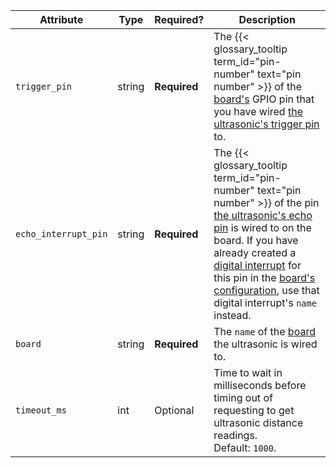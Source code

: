 <!-- prettier-ignore -->
| Attribute | Type | Required? | Description |
| --------- | ---- | --------- | ----------- |
| `trigger_pin` | string | **Required** | The {{< glossary_tooltip term_id="pin-number" text="pin number" >}} of the [board's](/components/board/) GPIO pin that you have wired [the ultrasonic's trigger pin](https://www.sparkfun.com/products/15569) to. |
| `echo_interrupt_pin` | string | **Required** | The {{< glossary_tooltip term_id="pin-number" text="pin number" >}} of the pin [the ultrasonic's echo pin](https://www.sparkfun.com/products/15569) is wired to on the board. If you have already created a [digital interrupt](#digital_interrupts) for this pin in the [board's configuration](/components/board/), use that digital interrupt's `name` instead. |
| `board`  | string | **Required** | The `name` of the [board](/components/board/) the ultrasonic is wired to. |
| `timeout_ms`  | int | Optional | Time to wait in milliseconds before timing out of requesting to get ultrasonic distance readings. <br> Default: `1000`. |
